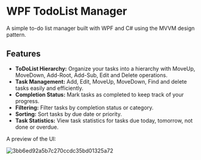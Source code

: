 # WPF TodoList Manager

A simple to-do list manager built with WPF and C# using the MVVM design pattern.

## Features
- **ToDoList Hierarchy:** Organize your tasks into a hierarchy with MoveUp, MoveDown, Add-Root, Add-Sub, Edit and Delete operations.
- **Task Management:** Add, Edit, MoveUp, MoveDown, Find and delete tasks easily and efficiently.
- **Completion Status:** Mark tasks as completed to keep track of your progress.
- **Filtering:** Filter tasks by completion status or category.
- **Sorting:** Sort tasks by due date or priority.
- **Task Statistics:** View task statistics for tasks due today, tomorrow, not done or overdue.

A preview of the UI:

![3bb6ed92a5b7c270ccdc35bd01325a72](https://github.com/tudorp9k/ToDoList-Manager/assets/115632315/47f2f04a-263b-4759-9b21-8fe5099028c1)
